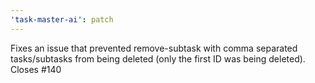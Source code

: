 ```yaml
---
'task-master-ai': patch
---
```


Fixes an issue that prevented remove-subtask with comma separated tasks/subtasks from being deleted (only the first ID was being deleted). Closes #140
